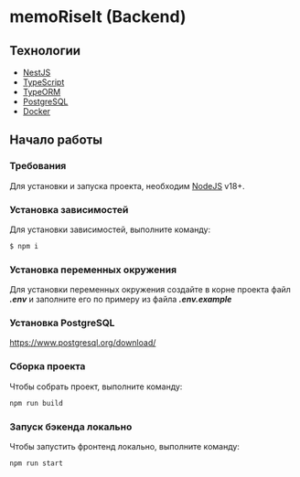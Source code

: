 # memoRiseIt (Backend)

## Технологии

- [NestJS](https://nestjs.com/)
- [TypeScript](https://www.typescriptlang.org/)
- [TypeORM](https://typeorm.io/)
- [PostgreSQL](https://www.postgresql.org/)
- [Docker](https://www.docker.com/)

## Начало работы

### Требования

Для установки и запуска проекта, необходим [NodeJS](https://nodejs.org/) v18+.

### Установка зависимостей

Для установки зависимостей, выполните команду:

```sh
$ npm i
```

### Установка переменных окружения

Для установки переменных окружения создайте в корне проекта файл **_.env_** и заполните его по примеру из файла **_.env.example_**

### Установка PostgreSQL

https://www.postgresql.org/download/

### Сборка проекта

Чтобы собрать проект, выполните команду:

```sh
npm run build
```

### Запуск бэкенда локально

Чтобы запустить фронтенд локально, выполните команду:

```sh
npm run start
```